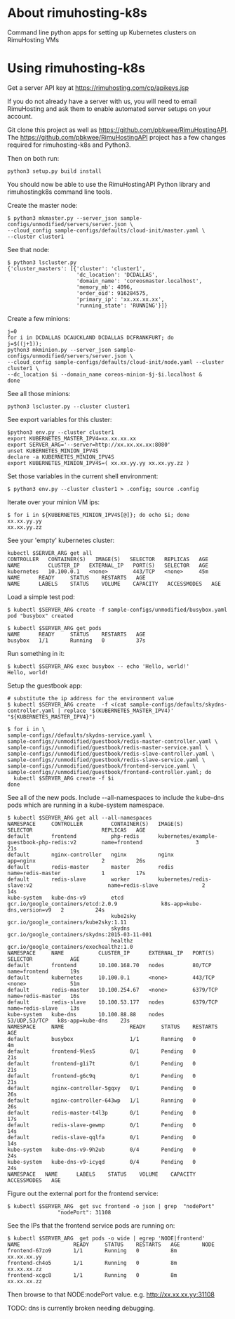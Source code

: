 # About rimuhosting-k8s
Command line python apps for setting up Kubernetes clusters on RimuHosting VMs

# Using rimuhosting-k8s
Get a server API key at https://rimuhosting.com/cp/apikeys.jsp

If you do not already have a server with us, you will need to email RimuHosting and ask them to enable automated server setups on your account.

Git clone this project as well as https://github.com/pbkwee/RimuHostingAPI.  The https://github.com/pbkwee/RimuHostingAPI project has a few changes required for rimuhosting-k8s and Python3.  

Then on both run:
```
python3 setup.py build install
```

You should now be able to use the RimuHostingAPI Python library and rimuhostingk8s command line tools.

Create the master node:

```
$ python3 mkmaster.py --server_json sample-configs/unmodified/servers/server.json \
--cloud_config sample-configs/defaults/cloud-init/master.yaml \
--cluster cluster1
```

See that node:

```
$ python3 lscluster.py 
{'cluster_masters': [{'cluster': 'cluster1',
                      'dc_location': 'DCDALLAS',
                      'domain_name': 'coreosmaster.localhost',
                      'memory_mb': 4096,
                      'order_oid': 916284575,
                      'primary_ip': 'xx.xx.xx.xx',
                      'running_state': 'RUNNING'}]}
```

Create a few minions:

```
j=0
for i in DCDALLAS DCAUCKLAND DCDALLAS DCFRANKFURT; do 
j=$((j+1)); 
python3 mkminion.py --server_json sample-configs/unmodified/servers/server.json \
--cloud_config sample-configs/defaults/cloud-init/node.yaml --cluster cluster1 \
--dc_location $i --domain_name coreos-minion-$j-$i.localhost &
done
```
See all those minions:

```
python3 lscluster.py --cluster cluster1
```

See export variables for this cluster:

```
$python3 env.py --cluster cluster1 
export KUBERNETES_MASTER_IPV4=xx.xx.xx.xx
export SERVER_ARG='--server=http://xx.xx.xx.xx:8080'
unset KUBERNETES_MINION_IPV4S
declare -a KUBERNETES_MINION_IPV4S
export KUBERNETES_MINION_IPV4S=( xx.xx.yy.yy xx.xx.yy.zz )
```

Set those variables in the current shell environment:

```
$ python3 env.py --cluster cluster1 > .config; source .config
```

Iterate over your minion VM ips:

```
$ for i in ${KUBERNETES_MINION_IPV4S[@]}; do echo $i; done
xx.xx.yy.yy
xx.xx.yy.zz
```

See your 'empty' kubernetes cluster:

```
kubectl $SERVER_ARG get all
CONTROLLER   CONTAINER(S)   IMAGE(S)   SELECTOR   REPLICAS   AGE
NAME         CLUSTER_IP   EXTERNAL_IP   PORT(S)   SELECTOR   AGE
kubernetes   10.100.0.1   <none>        443/TCP   <none>     45m
NAME      READY     STATUS    RESTARTS   AGE
NAME      LABELS    STATUS    VOLUME    CAPACITY   ACCESSMODES   AGE
```

Load a simple test pod:

```
$ kubectl $SERVER_ARG create -f sample-configs/unmodified/busybox.yaml 
pod "busybox" created

$ kubectl $SERVER_ARG get pods
NAME      READY     STATUS    RESTARTS   AGE
busybox   1/1       Running   0          37s
```

Run something in it:
```
$ kubectl $SERVER_ARG exec busybox -- echo 'Hello, world!'
Hello, world!
```

Setup the guestbook app:

```
# substitute the ip address for the environment value
$ kubectl $SERVER_ARG create  -f <(cat sample-configs/defaults/skydns-controller.yaml | replace '$(KUBERNETES_MASTER_IPV4)' "${KUBERNETES_MASTER_IPV4}") 

$ for i in \
sample-configs//defaults/skydns-service.yaml \
sample-configs//unmodified/guestbook/redis-master-controller.yaml \
sample-configs//unmodified/guestbook/redis-master-service.yaml \
sample-configs//unmodified/guestbook/redis-slave-controller.yaml \
sample-configs//unmodified/guestbook/redis-slave-service.yaml \
sample-configs//unmodified/guestbook/frontend-service.yaml \
sample-configs//unmodified/guestbook/frontend-controller.yaml; do 
  kubectl $SERVER_ARG create -f $i
done

```

See all of the new pods.  Include --all-namespaces to include the kube-dns pods which are running in a kube-system namespace.

```
$ kubectl $SERVER_ARG get all --all-namespaces
NAMESPACE     CONTROLLER         CONTAINER(S)   IMAGE(S)                                         SELECTOR                      REPLICAS   AGE
default       frontend           php-redis      kubernetes/example-guestbook-php-redis:v2        name=frontend                 3          21s
default       nginx-controller   nginx          nginx                                            app=nginx                     2          26s
default       redis-master       master         redis                                            name=redis-master             1          17s
default       redis-slave        worker         kubernetes/redis-slave:v2                        name=redis-slave              2          14s
kube-system   kube-dns-v9        etcd           gcr.io/google_containers/etcd:2.0.9              k8s-app=kube-dns,version=v9   2          24s
                                 kube2sky       gcr.io/google_containers/kube2sky:1.11                                         
                                 skydns         gcr.io/google_containers/skydns:2015-03-11-001                                 
                                 healthz        gcr.io/google_containers/exechealthz:1.0                                       
NAMESPACE     NAME           CLUSTER_IP      EXTERNAL_IP   PORT(S)         SELECTOR            AGE
default       frontend       10.100.168.70   nodes         80/TCP          name=frontend       19s
default       kubernetes     10.100.0.1      <none>        443/TCP         <none>              51m
default       redis-master   10.100.254.67   <none>        6379/TCP        name=redis-master   16s
default       redis-slave    10.100.53.177   nodes         6379/TCP        name=redis-slave    13s
kube-system   kube-dns       10.100.88.88    nodes         53/UDP,53/TCP   k8s-app=kube-dns    23s
NAMESPACE     NAME                     READY     STATUS    RESTARTS   AGE
default       busybox                  1/1       Running   0          4m
default       frontend-9les5           0/1       Pending   0          21s
default       frontend-g1i7t           0/1       Pending   0          21s
default       frontend-g6c9q           0/1       Pending   0          21s
default       nginx-controller-5gqxy   0/1       Pending   0          26s
default       nginx-controller-643wp   1/1       Running   0          26s
default       redis-master-t4l3p       0/1       Pending   0          17s
default       redis-slave-gewmp        0/1       Pending   0          14s
default       redis-slave-qqlfa        0/1       Pending   0          14s
kube-system   kube-dns-v9-9h2ub        0/4       Pending   0          24s
kube-system   kube-dns-v9-icyqd        0/4       Pending   0          24s
NAMESPACE   NAME      LABELS    STATUS    VOLUME    CAPACITY   ACCESSMODES   AGE
```

Figure out the external port for the frontend service:

```
$ kubectl $SERVER_ARG  get svc frontend -o json | grep  "nodePort"
                "nodePort": 31108
```

See the IPs that the frontend service pods are running on:
```
$ kubectl $SERVER_ARG  get pods -o wide | egrep 'NODE|frontend'
NAME                 READY     STATUS    RESTARTS   AGE       NODE
frontend-67zo9       1/1       Running   0          8m        xx.xx.xx.yy
frontend-ch4o5       1/1       Running   0          8m        xx.xx.xx.zz
frontend-xcgc8       1/1       Running   0          8m        xx.xx.xx.zz
```

Then browse to that NODE:nodePort value.  e.g. http://xx.xx.xx.yy:31108

TODO: dns is currently broken needing debugging.
